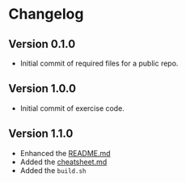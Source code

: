 # Changelog

## Version 0.1.0

* Initial commit of required files for a public repo.

## Version 1.0.0

* Initial commit of exercise code.

## Version 1.1.0

* Enhanced the [README.md](README.md)
* Added the [cheatsheet.md](cheatsheet.md)
* Added the `build.sh`